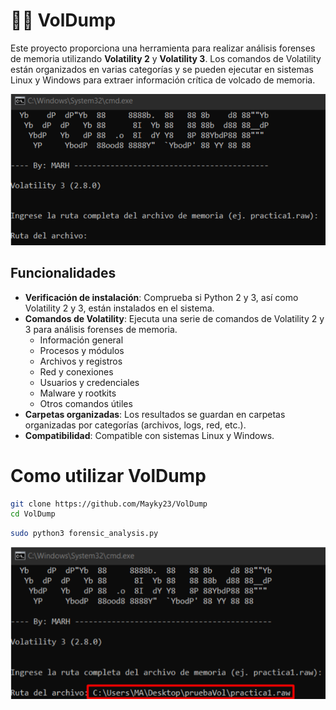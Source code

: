 # 🔎💾 VolDump

Este proyecto proporciona una herramienta para realizar análisis forenses de memoria utilizando **Volatility 2** y **Volatility 3**. Los comandos de Volatility están organizados en varias categorías y se pueden ejecutar en sistemas Linux y Windows para extraer información crítica de volcado de memoria.

![Pantalla principal de la herramienta](img/foto1.png)

## Funcionalidades

- **Verificación de instalación**: Comprueba si Python 2 y 3, así como Volatility 2 y 3, están instalados en el sistema.
- **Comandos de Volatility**: Ejecuta una serie de comandos de Volatility 2 y 3 para análisis forenses de memoria.
  - Información general
  - Procesos y módulos
  - Archivos y registros
  - Red y conexiones
  - Usuarios y credenciales
  - Malware y rootkits
  - Otros comandos útiles
- **Carpetas organizadas**: Los resultados se guardan en carpetas organizadas por categorías (archivos, logs, red, etc.).
- **Compatibilidad**: Compatible con sistemas Linux y Windows.

# Como utilizar VolDump

```bash
git clone https://github.com/Mayky23/VolDump
cd VolDump
```

```bash
sudo python3 forensic_analysis.py
```



![Insertamos la ruta de la evidencia](img/foto2.png)

